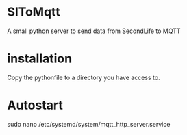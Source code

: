 # SlToMqtt
A small python server to send data from SecondLife to MQTT

# installation

Copy the pythonfile to a directory you have access to.

# Autostart

  sudo nano /etc/systemd/system/mqtt_http_server.service
